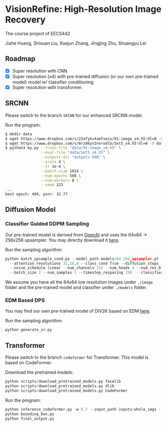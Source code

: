# VisionRefine: High-Resolution Image Recovery

The course project of EECS442

Jiahe Huang, Shixuan Liu, Xuejun Zhang, Jingjing Zhu, Shuangyu Lei

## Roadmap
- [x] Super resolution with CNN.
- [x] Super resolution (x4) with pre-trained diffusion (or our own pre-trained model) model w/ classifier conditioning.
- [x] Super resolution with transformer.

## SRCNN

Please switch to the branch ``SRCNN`` for our enhanced SRCNN model.

Run the program:

```bash
$ mkdir data
$ wget https://www.dropbox.com/s/22afykv4amfxeio/91-image_x4.h5?dl=0 -O data/91-image_x4.h5
$ wget https://www.dropbox.com/s/0rz86yn3nnrodlb/Set5_x4.h5?dl=0 -O data/Set5_x4.h5
$ python3 my.py --train-file "data/91-image_x4.h5" \
                --eval-file "data/Set5_x4.h5" \
                --outputs-dir "outputs-500" \
                --scale 4 \
                --lr 1e-4 \
                --batch-size 1024 \
                --num-epochs 500 \
                --num-workers 8 \
                --seed 123
...
best epoch: 499, psnr: 32.77
```

## Diffusion Model

###  Classifier Guided DDPM Sampling

Our pre-trained model is derived from [OpenAI](https://github.com/openai/guided-diffusion) and uses the 64x64 -> 256x256 upsampler. You may directly download it [here](https://openaipublic.blob.core.windows.net/diffusion/jul-2021/64_256_upsampler.pt).

Run the sampling algorithm:

```python
python batch_upsample_cond.py --model_path models/64_256_upsampler.pt --base_samples ./images/all_low_res.npz \
  --attention_resolutions 32,16,8 --class_cond True --diffusion_steps 1000 --large_size 256  --small_size 64 --learn_sigma True \
  --noise_schedule linear --num_channels 192 --num_heads 4 --num_res_blocks 2 --resblock_updown True --use_fp16 True --use_scale_shift_norm True \
  --batch_size 2 --num_samples 2 --timestep_respacing 250  --classifier_scale 4.0 --classifier_path models/256x256_classifier.pt --image_size 256
```

We assume you have all the 64x64 low resolution images under `./image` folder and the pre-trained model and classifier under `./models` folder.

### EDM Based DPS

You may find our own pre-trained model of DIV2K based on EDM [here](https://drive.google.com/file/d/1AGy7nSMq9UQgG0wZ6wg4DLWPS2o1vVtT/view?usp=sharing).

Run the sampling algorithm:

```python
python generate_sr.py
```

## Transformer

Please switch to the branch ``codeformer`` for Transformer. This model is based on CodeFormer.

Download the pretrained models:
```python
python scripts/download_pretrained_models.py facelib
python scripts/download_pretrained_models.py dlib
python scripts/download_pretrained_models.py CodeFormer
```
Run the program:
```python
python inference_codeformer.py -w 0.7 --input_path inputs/whole_imgs --output_path outputs --face_upsample
python bounding_box.py
python final_output.py
```

